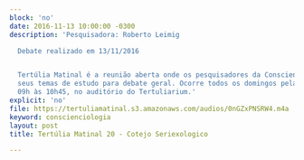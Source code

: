 ```yaml
---
block: 'no'
date: 2016-11-13 10:00:00 -0300
description: 'Pesquisadora: Roberto Leimig

  Debate realizado em 13/11/2016


  Tertúlia Matinal é a reunião aberta onde os pesquisadores da Conscienciologia apresentam
  seus temas de estudo para debate geral. Ocorre todos os domingos pela manhã, das
  09h às 10h45, no auditório do Tertuliarium.'
explicit: 'no'
file: https://tertuliamatinal.s3.amazonaws.com/audios/0nGZxPNSRW4.m4a
keyword: conscienciologia
layout: post
title: Tertúlia Matinal 20 - Cotejo Seriexologico

---
```

